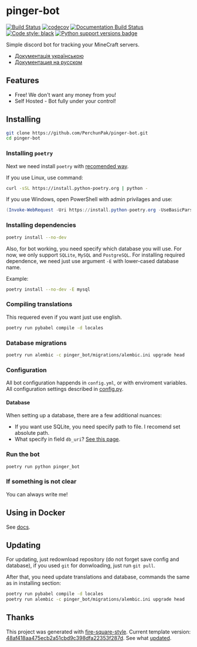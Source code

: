 # pinger-bot

[![Build Status](https://github.com/PerchunPak/pinger-bot/actions/workflows/test.yml/badge.svg?branch=master)](https://github.com/PerchunPak/pinger-bot/actions?query=workflow%3Atest)
[![codecov](https://codecov.io/gh/PerchunPak/pinger-bot/branch/master/graph/badge.svg)](https://codecov.io/gh/PerchunPak/pinger-bot)
[![Documentation Build Status](https://readthedocs.org/projects/pinger-bot/badge/?version=latest)](https://pinger-bot.readthedocs.io/)
[![Code style: black](https://img.shields.io/badge/code%20style-black-000000.svg)](https://github.com/psf/black)
[![Python support versions badge](https://img.shields.io/badge/python-3.8%20%7C%203.9%20%7C%203.10-blue)](https://www.python.org/downloads/)

Simple discord bot for tracking your MineCraft servers.

- [Документація українською](https://pinger-bot.readthedocs.io/uk/latest)
- [Документация на русском](https://pinger-bot.readthedocs.io/ru/latest)

## Features

- Free! We don't want any money from you!
- Self Hosted - Bot fully under your control!

## Installing

```bash
git clone https://github.com/PerchunPak/pinger-bot.git
cd pinger-bot
```

### Installing `poetry`

Next we need install `poetry` with [recomended way](https://python-poetry.org/docs/master/#installation).

If you use Linux, use command:

```bash
curl -sSL https://install.python-poetry.org | python -
```

If you use Windows, open PowerShell with admin privilages and use:

```powershell
(Invoke-WebRequest -Uri https://install.python-poetry.org -UseBasicParsing).Content | python -
```

### Installing dependencies

```bash
poetry install --no-dev
```

Also, for bot working, you need specify which database you will use.
For now, we only support `SQLite`, `MySQL` and `PostgreSQL`.
For installing required dependence, we need just use argument `-E` with lower-cased database name.

Example:

```bash
poetry install --no-dev -E mysql
```

### Compiling translations

This requered even if you want just use english.

```bash
poetry run pybabel compile -d locales
```

### Database migrations

```bash
poetry run alembic -c pinger_bot/migrations/alembic.ini upgrade head
```

### Configuration

All bot configuration happends in `config.yml`, or with enviroment variables.
All configuration settings described in [config.py](https://pinger-bot.readthedocs.io/en/latest/autoapi/pinger_bot/config/).

#### Database

When setting up a database, there are a few additional nuances:

- If you want use SQLite, you need specify path to file. I recomend set absolute path.
- What specify in field `db_uri`? [See this page](https://docs.sqlalchemy.org/en/14/core/engines.html#database-urls).

### Run the bot

```bash
poetry run python pinger_bot
```

### If something is not clear

You can always write me!

## Using in Docker

See [docs](https://pinger-bot.readthedocs.io/en/latest/pages/docker/).

## Updating

For updating, just redownload repository (do not forget save config and database),
if you used `git` for donwloading, just run `git pull`.

After that, you need update translations and database, commands the same as in installing section:

```bash
poetry run pybabel compile -d locales
poetry run alembic -c pinger_bot/migrations/alembic.ini upgrade head
```

## Thanks

This project was generated with [fire-square-style](https://github.com/fire-square/fire-square-style).
Current template version: [48af418aa475ecb2a51cbd9c398dfa22353f287d](https://github.com/fire-square/fire-square-style/tree/48af418aa475ecb2a51cbd9c398dfa22353f287d).
See what [updated](https://github.com/fire-square/fire-square-style/compare/48af418aa475ecb2a51cbd9c398dfa22353f287d...master).
